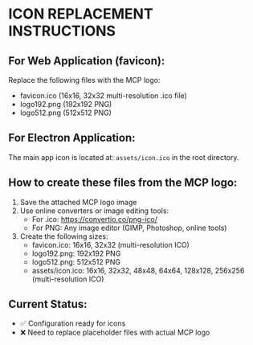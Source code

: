 # ICON REPLACEMENT INSTRUCTIONS

## For Web Application (favicon):
Replace the following files with the MCP logo:
- favicon.ico (16x16, 32x32 multi-resolution .ico file)
- logo192.png (192x192 PNG)
- logo512.png (512x512 PNG)

## For Electron Application:
The main app icon is located at: `assets/icon.ico` in the root directory.

## How to create these files from the MCP logo:
1. Save the attached MCP logo image
2. Use online converters or image editing tools:
   - For .ico: https://convertio.co/png-ico/
   - For PNG: Any image editor (GIMP, Photoshop, online tools)
3. Create the following sizes:
   - favicon.ico: 16x16, 32x32 (multi-resolution ICO)
   - logo192.png: 192x192 PNG
   - logo512.png: 512x512 PNG
   - assets/icon.ico: 16x16, 32x32, 48x48, 64x64, 128x128, 256x256 (multi-resolution ICO)

## Current Status:
- ✅ Configuration ready for icons
- ❌ Need to replace placeholder files with actual MCP logo
